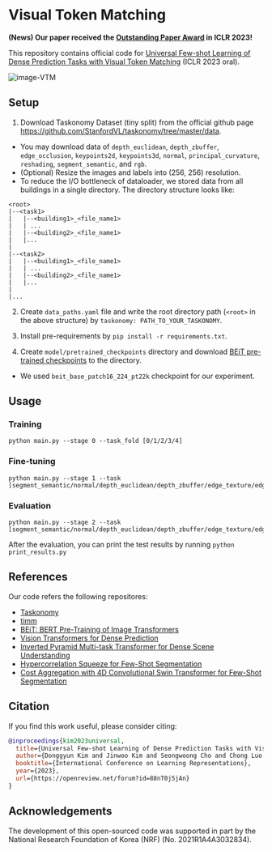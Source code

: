 # Visual Token Matching

**(News) Our paper received the [Outstanding Paper Award](https://blog.iclr.cc/2023/03/21/announcing-the-iclr-2023-outstanding-paper-award-recipients/) in ICLR 2023!**

This repository contains official code for [Universal Few-shot Learning of Dense Prediction Tasks with Visual Token Matching](https://openreview.net/forum?id=88nT0j5jAn) (ICLR 2023 oral).

![image-VTM](https://github.com/GitGyun/visual_token_matching/blob/5c1ddd730dac9e82601e5032c973a9ee0c5bdf4b/VTM%20Overview.png)

## Setup
1. Download Taskonomy Dataset (tiny split) from the official github page https://github.com/StanfordVL/taskonomy/tree/master/data.
  * You may download data of `depth_euclidean`, `depth_zbuffer`, `edge_occlusion`, `keypoints2d`, `keypoints3d`, `normal`, `principal_curvature`, `reshading`, `segment_semantic`, and `rgb`.
  * (Optional) Resize the images and labels into (256, 256) resolution.
  * To reduce the I/O bottleneck of dataloader, we stored data from all buildings in a single directory. The directory structure looks like:
  ```
  <root>
  |--<task1>
  |   |--<building1>_<file_name1>
  |   | ...
  |   |--<building2>_<file_name1>
  |   |...
  |
  |--<task2>
  |   |--<building1>_<file_name1>
  |   | ...
  |   |--<building2>_<file_name1>
  |   |...
  |
  |...
  ```

2. Create `data_paths.yaml` file and write the root directory path (`<root>` in the above structure) by `taskonomy: PATH_TO_YOUR_TASKONOMY`.

3. Install pre-requirements by `pip install -r requirements.txt`.

4. Create `model/pretrained_checkpoints` directory and download [BEiT pre-trained checkpoints](https://github.com/microsoft/unilm/tree/master/beit) to the directory.
  * We used `beit_base_patch16_224_pt22k` checkpoint for our experiment.

## Usage

### Training
```
python main.py --stage 0 --task_fold [0/1/2/3/4]
```

### Fine-tuning

```
python main.py --stage 1 --task [segment_semantic/normal/depth_euclidean/depth_zbuffer/edge_texture/edge_occlusion/keypoints2d/keypoints3d/reshading/principal_curvature]
```

### Evaluation

```
python main.py --stage 2 --task [segment_semantic/normal/depth_euclidean/depth_zbuffer/edge_texture/edge_occlusion/keypoints2d/keypoints3d/reshading/principal_curvature]
```
After the evaluation, you can print the test results by running `python print_results.py`

## References
Our code refers the following repositores:
* [Taskonomy](https://github.com/StanfordVL/taskonomy)
* [timm](https://github.com/huggingface/pytorch-image-models/tree/0.5.x)
* [BEiT: BERT Pre-Training of Image Transformers](https://github.com/microsoft/unilm/tree/master/beit)
* [Vision Transformers for Dense Prediction](https://github.com/isl-org/DPT)
* [Inverted Pyramid Multi-task Transformer for Dense Scene Understanding](https://github.com/prismformore/Multi-Task-Transformer/tree/main/InvPT)
* [Hypercorrelation Squeeze for Few-Shot Segmentation](https://github.com/juhongm999/hsnet)
* [Cost Aggregation with 4D Convolutional Swin Transformer for Few-Shot Segmentation](https://github.com/Seokju-Cho/Volumetric-Aggregation-Transformer)

## Citation
If you find this work useful, please consider citing:
```bib
@inproceedings{kim2023universal,
  title={Universal Few-shot Learning of Dense Prediction Tasks with Visual Token Matching},
  author={Donggyun Kim and Jinwoo Kim and Seongwoong Cho and Chong Luo and Seunghoon Hong},
  booktitle={International Conference on Learning Representations},
  year={2023},
  url={https://openreview.net/forum?id=88nT0j5jAn}
}
```

## Acknowledgements
The development of this open-sourced code was supported in part by the National Research Foundation of Korea (NRF) (No. 2021R1A4A3032834).
